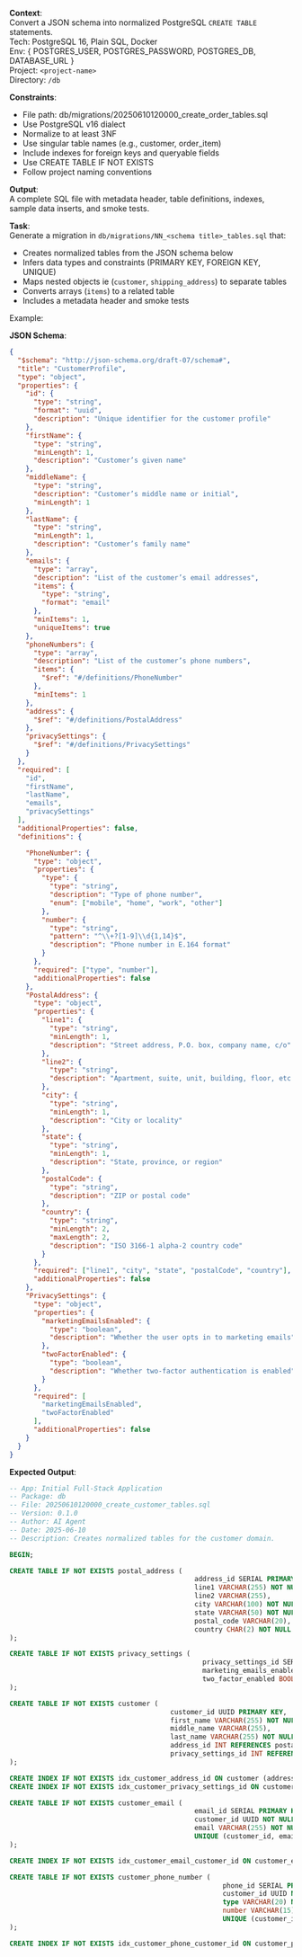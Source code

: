 **Context**:  
Convert a JSON schema into normalized PostgreSQL `CREATE TABLE` statements.  
Tech: PostgreSQL 16, Plain SQL, Docker  
Env: { POSTGRES_USER, POSTGRES_PASSWORD, POSTGRES_DB, DATABASE_URL }  
Project: `<project-name>`  
Directory: `/db`

**Constraints**:
- File path: db/migrations/20250610120000_create_order_tables.sql
- Use PostgreSQL v16 dialect
- Normalize to at least 3NF
- Use singular table names (e.g., customer, order_item)
- Include indexes for foreign keys and queryable fields
- Use CREATE TABLE IF NOT EXISTS
- Follow project naming conventions


**Output**:  
A complete SQL file with metadata header, table definitions, indexes, sample data inserts, and smoke tests.

**Task**:  
Generate a migration in `db/migrations/NN_<schema title>_tables.sql` that:
- Creates normalized tables from the JSON schema below
- Infers data types and constraints (PRIMARY KEY, FOREIGN KEY, UNIQUE)
- Maps nested objects ie (`customer`, `shipping_address`) to separate tables
- Converts arrays (`items`) to a related table
- Includes a metadata header and smoke tests

Example: 

**JSON Schema**:
```json
{
  "$schema": "http://json-schema.org/draft-07/schema#",
  "title": "CustomerProfile",
  "type": "object",
  "properties": {
    "id": {
      "type": "string",
      "format": "uuid",
      "description": "Unique identifier for the customer profile"
    },
    "firstName": {
      "type": "string",
      "minLength": 1,
      "description": "Customer’s given name"
    },
    "middleName": {
      "type": "string",
      "description": "Customer’s middle name or initial",
      "minLength": 1
    },
    "lastName": {
      "type": "string",
      "minLength": 1,
      "description": "Customer’s family name"
    },
    "emails": {
      "type": "array",
      "description": "List of the customer’s email addresses",
      "items": {
        "type": "string",
        "format": "email"
      },
      "minItems": 1,
      "uniqueItems": true
    },
    "phoneNumbers": {
      "type": "array",
      "description": "List of the customer’s phone numbers",
      "items": {
        "$ref": "#/definitions/PhoneNumber"
      },
      "minItems": 1
    },
    "address": {
      "$ref": "#/definitions/PostalAddress"
    },
    "privacySettings": {
      "$ref": "#/definitions/PrivacySettings"
    }
  },
  "required": [
    "id",
    "firstName",
    "lastName",
    "emails",
    "privacySettings"
  ],
  "additionalProperties": false,
  "definitions": {

    "PhoneNumber": {
      "type": "object",
      "properties": {
        "type": {
          "type": "string",
          "description": "Type of phone number",
          "enum": ["mobile", "home", "work", "other"]
        },
        "number": {
          "type": "string",
          "pattern": "^\\+?[1-9]\\d{1,14}$",
          "description": "Phone number in E.164 format"
        }
      },
      "required": ["type", "number"],
      "additionalProperties": false
    },
    "PostalAddress": {
      "type": "object",
      "properties": {
        "line1": {
          "type": "string",
          "minLength": 1,
          "description": "Street address, P.O. box, company name, c/o"
        },
        "line2": {
          "type": "string",
          "description": "Apartment, suite, unit, building, floor, etc."
        },
        "city": {
          "type": "string",
          "minLength": 1,
          "description": "City or locality"
        },
        "state": {
          "type": "string",
          "minLength": 1,
          "description": "State, province, or region"
        },
        "postalCode": {
          "type": "string",
          "description": "ZIP or postal code"
        },
        "country": {
          "type": "string",
          "minLength": 2,
          "maxLength": 2,
          "description": "ISO 3166-1 alpha-2 country code"
        }
      },
      "required": ["line1", "city", "state", "postalCode", "country"],
      "additionalProperties": false
    },
    "PrivacySettings": {
      "type": "object",
      "properties": {
        "marketingEmailsEnabled": {
          "type": "boolean",
          "description": "Whether the user opts in to marketing emails"
        },
        "twoFactorEnabled": {
          "type": "boolean",
          "description": "Whether two-factor authentication is enabled"
        }
      },
      "required": [
        "marketingEmailsEnabled",
        "twoFactorEnabled"
      ],
      "additionalProperties": false
    }
  }
}
````

**Expected Output**:

```sql
-- App: Initial Full-Stack Application
-- Package: db
-- File: 20250610120000_create_customer_tables.sql
-- Version: 0.1.0
-- Author: AI Agent
-- Date: 2025-06-10
-- Description: Creates normalized tables for the customer domain.

BEGIN;

CREATE TABLE IF NOT EXISTS postal_address (
                                              address_id SERIAL PRIMARY KEY,
                                              line1 VARCHAR(255) NOT NULL,
                                              line2 VARCHAR(255),
                                              city VARCHAR(100) NOT NULL,
                                              state VARCHAR(50) NOT NULL,
                                              postal_code VARCHAR(20),
                                              country CHAR(2) NOT NULL
);

CREATE TABLE IF NOT EXISTS privacy_settings (
                                                privacy_settings_id SERIAL PRIMARY KEY,
                                                marketing_emails_enabled BOOLEAN NOT NULL,
                                                two_factor_enabled BOOLEAN NOT NULL
);

CREATE TABLE IF NOT EXISTS customer (
                                        customer_id UUID PRIMARY KEY,
                                        first_name VARCHAR(255) NOT NULL,
                                        middle_name VARCHAR(255),
                                        last_name VARCHAR(255) NOT NULL,
                                        address_id INT REFERENCES postal_address(address_id),
                                        privacy_settings_id INT REFERENCES privacy_settings(privacy_settings_id)
);

CREATE INDEX IF NOT EXISTS idx_customer_address_id ON customer (address_id);
CREATE INDEX IF NOT EXISTS idx_customer_privacy_settings_id ON customer (privacy_settings_id);

CREATE TABLE IF NOT EXISTS customer_email (
                                              email_id SERIAL PRIMARY KEY,
                                              customer_id UUID NOT NULL REFERENCES customer(customer_id) ON DELETE CASCADE,
                                              email VARCHAR(255) NOT NULL,
                                              UNIQUE (customer_id, email)
);

CREATE INDEX IF NOT EXISTS idx_customer_email_customer_id ON customer_email (customer_id);

CREATE TABLE IF NOT EXISTS customer_phone_number (
                                                     phone_id SERIAL PRIMARY KEY,
                                                     customer_id UUID NOT NULL REFERENCES customer(customer_id) ON DELETE CASCADE,
                                                     type VARCHAR(20) NOT NULL,
                                                     number VARCHAR(15) NOT NULL,
                                                     UNIQUE (customer_id, number)
);

CREATE INDEX IF NOT EXISTS idx_customer_phone_customer_id ON customer_phone_number (customer_id);
```



